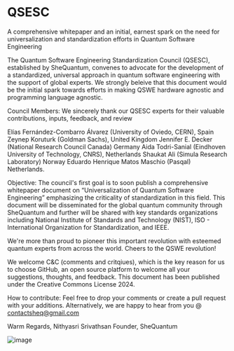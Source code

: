 # QSESC
A comprehensive whitepaper and an initial, earnest spark on the need for universalization and standardization efforts in Quantum Software Engineering

The Quantum Software Engineering Standardization Council (QSESC), established by SheQuantum, convenes to advocate for the development of a standardized, universal approach in quantum software engineering with the support of global experts. We strongly beleive that this document would be the initial spark towards efforts in making QSWE hardware agnostic and programming language agnostic.

Council Members: We sincerely thank our QSESC experts for their valuable contributions, inputs, feedback, and review

Elías Fernández-Combarro Álvarez (University of Oviedo, CERN), Spain 
Zeynep Koruturk (Goldman Sachs), United Kingdom
Jennifer E. Decker (National Research Council Canada) Germany
Aida Todri-Sanial (Eindhoven University of Technology, CNRS), Netherlands
Shaukat Ali (Simula Research Laboratory) Norway
Eduardo Henrique Matos Maschio (Pasqal) Netherlands.

Objective: The council's first goal is to soon publish a comprehensive whitepaper document on “Universalization of Quantum Software Engineering” emphasizing the criticality of standardization in this field. This document will be disseminated for the global quantum community through SheQuantum and further will be shared with key standards organizations including National Institute of Standards and Technology (NIST), ISO - International Organization for Standardization, and IEEE.

We're more than proud to pioneer this important revolution with esteemed quantum experts from across the world. Cheers to the QSWE revolution!

We welcome C&C (comments and critqiues), which is the key reason for us to choose GitHub, an open source platform to welcome all your suggestions, thoughts, and feedback. This document has been published under the Creative Commons License 2024.

How to contribute: 
Feel free to drop your comments or create a pull request with your additions. Alternatively, we are happy to hear from you @ contactsheq@gmail.com

Warm Regards,
Nithyasri Srivathsan
Founder, SheQuantum

![image](https://github.com/user-attachments/assets/2db85bd0-94a1-4546-95cd-8406fbc7a69e)

